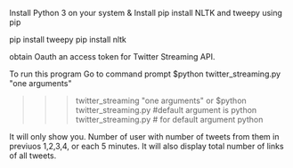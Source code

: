 Install Python 3 on your system & Install pip 
install NLTK and tweepy using pip 

pip install tweepy
pip install nltk

obtain Oauth an access token for Twitter Streaming API.

To run this program
Go to command prompt
$python twitter_streaming.py "one arguments"
>>>twitter_streaming "one arguments"
or
$python twitter_streaming.py #default argument is python
>>>twitter_streaming.py  # for default argument python

It will only show you. Number of user with number of tweets from them in previuos 1,2,3,4, or each 5 minutes.
It will also display total number of links of all tweets. 



